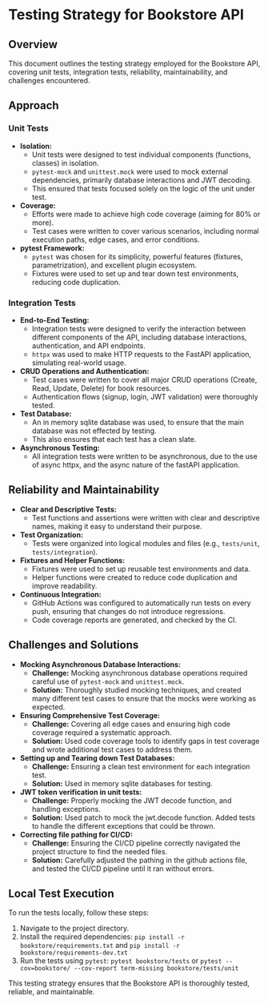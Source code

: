 # Testing Strategy for Bookstore API

## Overview

This document outlines the testing strategy employed for the Bookstore API, covering unit tests, integration tests, reliability, maintainability, and challenges encountered.

## Approach

### Unit Tests

* **Isolation:**
    * Unit tests were designed to test individual components (functions, classes) in isolation.
    * `pytest-mock` and `unittest.mock` were used to mock external dependencies, primarily database interactions and JWT decoding.
    * This ensured that tests focused solely on the logic of the unit under test.
* **Coverage:**
    * Efforts were made to achieve high code coverage (aiming for 80% or more).
    * Test cases were written to cover various scenarios, including normal execution paths, edge cases, and error conditions.
* **pytest Framework:**
    * `pytest` was chosen for its simplicity, powerful features (fixtures, parametrization), and excellent plugin ecosystem.
    * Fixtures were used to set up and tear down test environments, reducing code duplication.

### Integration Tests

* **End-to-End Testing:**
    * Integration tests were designed to verify the interaction between different components of the API, including database interactions, authentication, and API endpoints.
    * `httpx` was used to make HTTP requests to the FastAPI application, simulating real-world usage.
* **CRUD Operations and Authentication:**
    * Test cases were written to cover all major CRUD operations (Create, Read, Update, Delete) for book resources.
    * Authentication flows (signup, login, JWT validation) were thoroughly tested.
* **Test Database:**
    * An in memory sqlite database was used, to ensure that the main database was not effected by testing.
    * This also ensures that each test has a clean slate.
* **Asynchronous Testing:**
    * All integration tests were written to be asynchronous, due to the use of async httpx, and the async nature of the fastAPI application.

## Reliability and Maintainability

* **Clear and Descriptive Tests:**
    * Test functions and assertions were written with clear and descriptive names, making it easy to understand their purpose.
* **Test Organization:**
    * Tests were organized into logical modules and files (e.g., `tests/unit`, `tests/integration`).
* **Fixtures and Helper Functions:**
    * Fixtures were used to set up reusable test environments and data.
    * Helper functions were created to reduce code duplication and improve readability.
* **Continuous Integration:**
    * GitHub Actions was configured to automatically run tests on every push, ensuring that changes do not introduce regressions.
    * Code coverage reports are generated, and checked by the CI.

## Challenges and Solutions

* **Mocking Asynchronous Database Interactions:**
    * **Challenge:** Mocking asynchronous database operations required careful use of `pytest-mock` and `unittest.mock`.
    * **Solution:** Thoroughly studied mocking techniques, and created many different test cases to ensure that the mocks were working as expected.
* **Ensuring Comprehensive Test Coverage:**
    * **Challenge:** Covering all edge cases and ensuring high code coverage required a systematic approach.
    * **Solution:** Used code coverage tools to identify gaps in test coverage and wrote additional test cases to address them.
* **Setting up and Tearing down Test Databases:**
    * **Challenge:** Ensuring a clean test environment for each integration test.
    * **Solution:** Used in memory sqlite databases for testing.
* **JWT token verification in unit tests:**
    * **Challenge:** Properly mocking the JWT decode function, and handling exceptions.
    * **Solution:** Used patch to mock the jwt.decode function. Added tests to handle the different exceptions that could be thrown.
* **Correcting file pathing for CI/CD:**
    * **Challenge:** Ensuring the CI/CD pipeline correctly navigated the project structure to find the needed files.
    * **Solution:** Carefully adjusted the pathing in the github actions file, and tested the CI/CD pipeline until it ran without errors.

## Local Test Execution

To run the tests locally, follow these steps:

1.  Navigate to the project directory.
2.  Install the required dependencies: `pip install -r bookstore/requirements.txt` and `pip install -r bookstore/requirements-dev.txt`
3.  Run the tests using `pytest`: `pytest bookstore/tests` or `pytest --cov=bookstore/ --cov-report term-missing bookstore/tests/unit`

This testing strategy ensures that the Bookstore API is thoroughly tested, reliable, and maintainable.